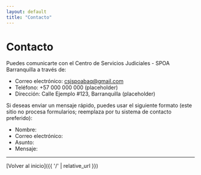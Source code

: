 ```yaml
---
layout: default
title: "Contacto"
---
```


# Contacto

Puedes comunicarte con el Centro de Servicios Judiciales - SPOA Barranquilla a través de:

- Correo electrónico: [csjspoabaq@gmail.com](mailto:csjspoabaq@gmail.com)
- Teléfono: +57 000 000 000 (placeholder)
- Dirección: Calle Ejemplo #123, Barranquilla (placeholder)

Si deseas enviar un mensaje rápido, puedes usar el siguiente formato (este sitio no procesa formularios; reemplaza por tu sistema de contacto preferido):

- Nombre:
- Correo electrónico:
- Asunto:
- Mensaje:

---

[Volver al inicio]({{ '/' | relative_url }})